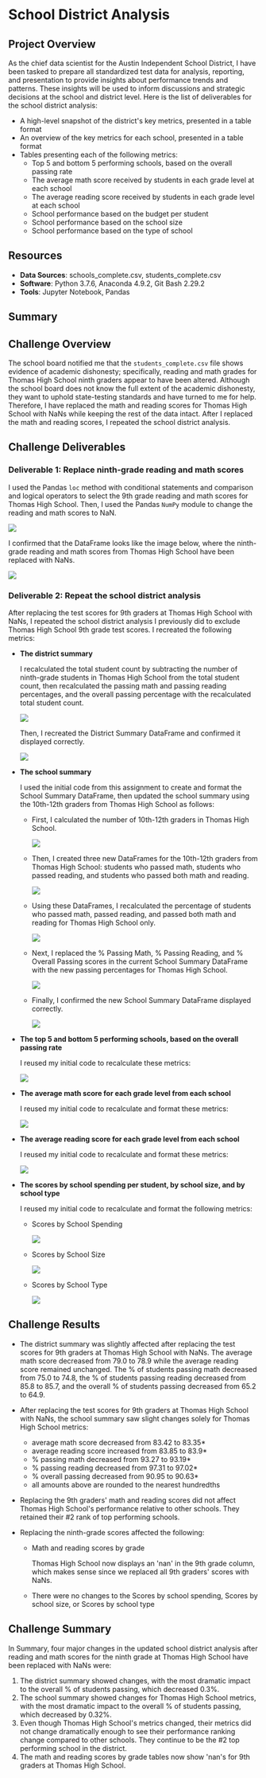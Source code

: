 # School District Analysis

## Project Overview
As the chief data scientist for the Austin Independent School District, I have been tasked to prepare all standardized test data for analysis, reporting, and presentation to provide insights about performance trends and patterns. These insights will be used to inform discussions and strategic decisions at the school and district level. Here is the list of deliverables for the school district analysis: 

- A high-level snapshot of the district's key metrics, presented in a table format
- An overview of the key metrics for each school, presented in a table format
- Tables presenting each of the following metrics:
  - Top 5 and bottom 5 performing schools, based on the overall passing rate
  - The average math score received by students in each grade level at each school
  - The average reading score received by students in each grade level at each school
  - School performance based on the budget per student
  - School performance based on the school size 
  - School performance based on the type of school

## Resources
- **Data Sources**: schools_complete.csv, students_complete.csv
- **Software**: Python 3.7.6, Anaconda 4.9.2, Git Bash 2.29.2
- **Tools**: Jupyter Notebook, Pandas 

## Summary


## Challenge Overview
The school board notified me that the `students_complete.csv` file shows evidence of academic dishonesty; specifically, reading and math grades for Thomas High School ninth graders appear to have been altered. Although the school board does not know the full extent of the academic dishonesty, they want to uphold state-testing standards and have turned to me for help. Therefore, I have replaced the math and reading scores for Thomas High School with NaNs while keeping the rest of the data intact. After I replaced the math and reading scores, I repeated the school district analysis.

## Challenge Deliverables
### Deliverable 1: Replace ninth-grade reading and math scores

I used the Pandas `loc` method with conditional statements and comparison and logical operators to select the 9th grade reading and math scores for Thomas High School. Then, I used the Pandas `NumPy` module to change the reading and math scores to NaN.

<img src="images/Deliverable 1 code.PNG">

I confirmed that the DataFrame looks like the image below, where the ninth-grade reading and math scores from Thomas High School have been replaced with NaNs. 

<img src="images/Deliverable 1 confirmation.PNG">

### Deliverable 2: Repeat the school district analysis

After replacing the test scores for 9th graders at Thomas High School with NaNs, I repeated the school district analysis I previously did to exclude Thomas High School 9th grade test scores. I recreated the following metrics:

- **The district summary**

  I recalculated the total student count by subtracting the number of ninth-grade students in Thomas High School from the total student count, then recalculated the passing math and passing reading percentages, and the overall passing percentage with the recalculated total student count.

  <img src="images/Deliverable 2_district summary.PNG">

  Then, I recreated the District Summary DataFrame and confirmed it displayed correctly.

  <img src="images/Deliverable 2_district summary confirmation.PNG">

- **The school summary**

  I used the initial code from this assignment to create and format the School Summary DataFrame, then updated the school summary using the 10th-12th graders from Thomas High School as follows:

  - First, I calculated the number of 10th-12th graders in Thomas High School.

    <img src="images/Deliverable 2_school summary_THS count.PNG">

  - Then, I created three new DataFrames for the 10th-12th graders from Thomas High School: students who passed math, students who passed reading, and students who passed both math and reading.

    <img src="images/Deliverable 2_school summary_THS passing DataFrames.PNG">

  - Using these DataFrames, I recalculated the percentage of students who passed math, passed reading, and passed both math and reading for Thomas High School only.

    <img src="images/Deliverable 2_school summary_THS passing percentages.PNG">

  - Next, I replaced the % Passing Math, % Passing Reading, and % Overall Passing scores in the current School Summary DataFrame with the new passing percentages for Thomas High School.

    <img src="images/Deliverable 2_school summary_THS replaced passing percentages.PNG">
  
  - Finally, I confirmed the new School Summary DataFrame displayed correctly.

    <img src="images/Deliverable 2_school summary confirmation.PNG">

- **The top 5 and bottom 5 performing schools, based on the overall passing rate**

  I reused my initial code to recalculate these metrics:

  <img src="images/Deliverable 2_top 5 and bottom 5.PNG">

- **The average math score for each grade level from each school**

  I reused my initial code to recalculate and format these metrics:

  <img src="images/Deliverable 2_avg math scores.PNG">

- **The average reading score for each grade level from each school**

  I reused my initial code to recalculate and format these metrics:

  <img src="images/Deliverable 2_avg reading scores.PNG">

- **The scores by school spending per student, by school size, and by school type**

  I reused my initial code to recalculate and format the following metrics:

  - Scores by School Spending
  
    <img src="images/Deliverable 2_scores by school spending.PNG">
  
  - Scores by School Size
  
    <img src="images/Deliverable 2_scores by school size.PNG">
  
  - Scores by School Type
  
    <img src="images/Deliverable 2_scores by school type.PNG">


## Challenge Results

- The district summary was slightly affected after replacing the test scores for 9th graders at Thomas High School with NaNs. The average math score decreased from 79.0 to 78.9 while the average reading score remained unchanged. The % of students passing math decreased from 75.0 to 74.8, the % of students passing reading decreased from 85.8 to 85.7, and the overall % of students passing decreased from 65.2 to 64.9.

- After replacing the test scores for 9th graders at Thomas High School with NaNs, the school summary saw slight changes solely for Thomas High School metrics:
  - average math score decreased from 83.42 to 83.35*
  - average reading score increased from 83.85 to 83.9*
  - % passing math decreased from 93.27 to 93.19*
  - % passing reading decreased from 97.31 to 97.02*
  - % overall passing decreased from 90.95 to 90.63* 
  
  * all amounts above are rounded to the nearest hundredths

- Replacing the 9th graders' math and reading scores did not affect Thomas High School's performance relative to other schools. They retained their #2 rank of top performing schools.

- Replacing the ninth-grade scores affected the following:

  - Math and reading scores by grade
  
    Thomas High School now displays an 'nan' in the 9th grade column, which makes sense since we replaced all 9th graders' scores with NaNs.
  
  - There were no changes to the Scores by school spending, Scores by school size, or Scores by school type
  
## Challenge Summary
In Summary, four major changes in the updated school district analysis after reading and math scores for the ninth grade at Thomas High School have been replaced with NaNs were:
1. The district summary showed changes, with the most dramatic impact to the overall % of students passing, which decreased 0.3%.
2. The school summary showed changes for Thomas High School metrics, with the most dramatic impact to the overall % of students passing, which decreased by 0.32%.
3. Even though Thomas High School's metrics changed, their metrics did not change dramatically enough to see their performance ranking change compared to other schools. They continue to be the #2 top performing school in the district.
4. The math and reading scores by grade tables now show 'nan's for 9th graders at Thomas High School.


